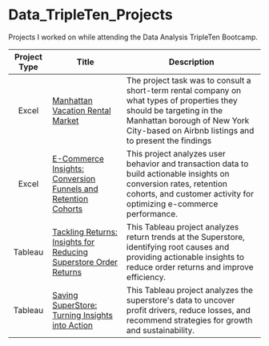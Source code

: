 # Data_TripleTen_Projects
Projects I worked on while attending the Data Analysis TripleTen Bootcamp.


| Project Type | Title | Description |
| :-----------: | ----------- |----------- |
| Excel | [Manhattan Vacation Rental Market](https://docs.google.com/spreadsheets/d/1PtMVP75FYQyWw3W1--ZRmpIZmCTUpQh8SkErsiaBvCc/edit?gid=2108112490#gid=2108112490) | The project task was to consult a short-term rental company on what types of properties they should be targeting in the Manhattan borough of New York City-based on Airbnb listings and to present the findings|
| Excel | [E-Commerce Insights: Conversion Funnels and Retention Cohorts](https://docs.google.com/spreadsheets/d/16kvS6woTZkHTN_7RaSziUOZljbzyBVYEOEAQRMuD3N4/edit?usp=sharing) | This project analyzes user behavior and transaction data to build actionable insights on conversion rates, retention cohorts, and customer activity for optimizing e-commerce performance. |
| Tableau | [Tackling Returns: Insights for Reducing Superstore Order Returns](https://public.tableau.com/app/profile/brian.finley/viz/TripletenProject5/WhatisCausingReturns) | This Tableau project analyzes return trends at the Superstore, identifying root causes and providing actionable insights to reduce order returns and improve efficiency. |
| Tableau | [Saving SuperStore: Turning Insights into Action](https://public.tableau.com/app/profile/brian.finley/viz/TripleTenSprint4project/MostReturnedProducts) | This Tableau project analyzes the superstore's data to uncover profit drivers, reduce losses, and recommend strategies for growth and sustainability. |
